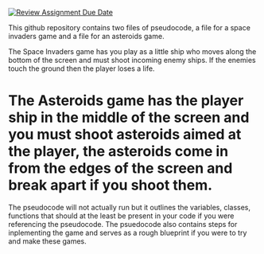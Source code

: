 [![Review Assignment Due Date](https://classroom.github.com/assets/deadline-readme-button-24ddc0f5d75046c5622901739e7c5dd533143b0c8e959d652212380cedb1ea36.svg)](https://classroom.github.com/a/Fz9FLq-M)

This github repository contains two files of pseudocode, a file for a space invaders game and a file for an asteroids game.

The Space Invaders game has you play as a little ship who moves along the bottom of the screen and must shoot incoming enemy ships. If the enemies touch the ground then the player loses a life.

The Asteroids game has the player ship in the middle of the screen and you must shoot asteroids aimed at the player, the asteroids come in from the edges of the screen and break apart if you shoot them.
================================================

The pseudocode will not actually run but it outlines the variables, classes, functions that should at the least be present in your code if you were referencing the pseudocode.
The psuedocode also contains steps for inplementing the game and serves as a rough blueprint if you were to try and make these games.
